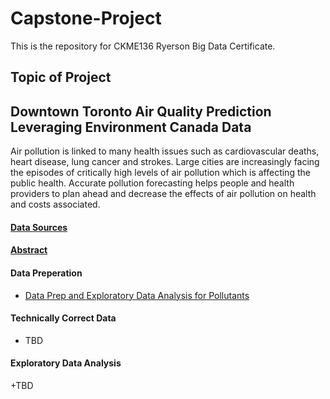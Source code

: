 # Capstone-Project
This is the repository for CKME136 Ryerson Big Data Certificate.

## Topic of Project
## Downtown Toronto Air Quality Prediction Leveraging Environment Canada Data

Air pollution is linked to many health issues such as cardiovascular deaths, heart disease, lung cancer and strokes. 
Large cities are increasingly facing the episodes of critically high levels of air pollution which is affecting the public 
health. Accurate pollution forecasting helps people and health providers to plan ahead and decrease the effects of air 
pollution on health and costs associated.

#### [Data Sources](https://github.com/arshisal/Capstone-Project/blob/master/Data%20Sources.md)

#### [Abstract](https://github.com/arshisal/Capstone-Project/blob/master/Abstract.md)

#### Data Preperation
+ [Data Prep and Exploratory Data Analysis for Pollutants](https://github.com/arshisal/Capstone-Project/blob/master/Data%20Prep%20Pollutants%20rmarkdown.Rmd)
#### Technically Correct Data
+ TBD
#### Exploratory Data Analysis
+TBD
